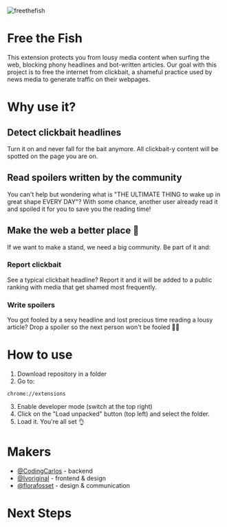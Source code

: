 ![freethefish](https://user-images.githubusercontent.com/22743273/66150837-51598100-e616-11e9-9a8c-6859d6dafff5.jpg)

# Free the Fish
This extension protects you from lousy media content when surfing the web, blocking phony headlines and bot-written articles. Our goal with this project is to free the internet from clickbait, a shameful practice used by news media to generate traffic on their webpages.

# Why use it?

## Detect clickbait headlines
Turn it on and never fall for the bait anymore. All clickbait-y content will be spotted on the page you are on. 

## Read spoilers written by the community
You can't help but wondering what is "THE ULTIMATE THING to wake up in great shape EVERY DAY"? With some chance, another user already read it and spoiled it for you to save you the reading time!

## Make the web a better place 💪
If we want to make a stand, we need a big community. Be part of it and:

### Report clickbait
See a typical clickbait headline? Report it and it will be added to a public ranking with media that get shamed most frequently.

### Write spoilers
You got fooled by a sexy headline and lost precious time reading a lousy article? Drop a spoiler so the next person won't be fooled 🕵️‍♀️

# How to use

1. Download repository in a folder
2. Go to:
```
chrome://extensions
```
3. Enable developer mode (switch at the top right)
4. Click on the "Load unpacked" button (top left) and select the folder.
5. Load it. You're all set 👌


# Makers

- [@CodingCarlos](https://twitter.com/CodingCarlos) - backend
- [@Ivoriginal](https://twitter.com/ivoriginal) - frontend & design
- [@florafosset](https://twitter.com/florafosset) - design & communication


# Next Steps

